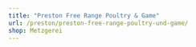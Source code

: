 ```yaml
---
title: "Preston Free Range Poultry & Game"
url: /preston/preston-free-range-poultry-und-game/
shop: Metzgerei
---
```

